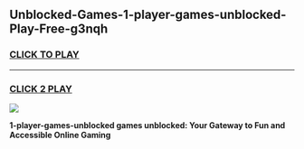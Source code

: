 
## Unblocked-Games-1-player-games-unblocked-Play-Free-g3nqh
<h3>
<a href="https://premium76.site?title=1-player-games-unblocked&ref=22A">CLICK TO PLAY</a></h3>
<hr>

<h3>
<a href="https://premium76.site?title=1-player-games-unblocked&ref=22A">CLICK 2 PLAY</a>
  
</h3>

<a href="https://premium76.site?title=1-player-games-unblocked&ref=22A"><img src="https://clearcache.store/games.png"></a>


**1-player-games-unblocked games unblocked: Your Gateway to Fun and Accessible Online Gaming**
